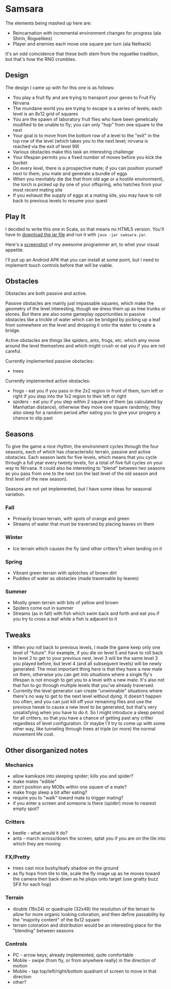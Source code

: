 # Samsara

The elements being mashed up here are:

  * Reincarnation with incremental environment changes for progress (ala Shirin, Roguelikes)
  * Player and enemies each move one square per turn (ala Nethack)

It's an odd coincidence that these both stem from the roguelike tradition, but that's how the RNG
crumbles.

## Design

The design I came up with for this one is as follows:

  * You play a fruit fly and are trying to transport your genes to Fruit Fly Nirvana
  * The mundane world you are trying to escape is a series of levels; each level is an 8x12 grid of
    squares
  * You are the spawn of laboratory fruit flies who have been genetically modified to be unable to
    fly; you can only "hop" from one square to the next
  * Your goal is to move from the bottom row of a level to the "exit" in the top row of the level
    (which takes you to the next level; nirvana is reached via the exit of level 99)
  * Various obstacles make this task an interesting challenge
  * Your lifespan permits you a fixed number of moves before you kick the bucket
  * On every level, there is a prospective mate; if you can position yourself next to them, you
    mate and generate a bundle of eggs
  * When you inevitably die (be that from old age or a hostile environment), the torch is picked up
    by one of your offspring, who hatches from your most recent mating site
  * If you exhaust the supply of eggs at a mating site, you may have to roll back to previous
    levels to resume your quest

## Play It

I decided to write this one in Scala, so that means no HTML5 version. You'll have to
[download the jar file](https://www.dropbox.com/s/6c40cfnp0fhnbz1/samsara.jar) and run it with
`java -jar samsara.jar`.

Here's a [screenshot](http://samskivert.github.io/mashups/samsara/screenshot.png) of my awesome
programmer art, to whet your visual appetite.

I'll put up an Android APK that you can install at some point, but I need to implement touch
controls before that will be viable.

## Obstacles

Obstacles are both passive and active.

Passive obstacles are mainly just impassable squares, which make the geometry of the level
interesting, though we dress them up as tree trunks or stones. But there are also some gameplay
opportunities in passive obstacles like a trickle of water which can be bridged by picking up a
leaf from somewhere on the level and dropping it onto the water to create a bridge.

Active obstacles are things like spiders, ants, frogs, etc. which amy move around the level
themselves and which might crush or eat you if you are not careful.

Currently implemented passive obstacles:

  * trees
  
Currently implemented active obstacles:

  * frogs - eat you if you pass in the 2x2 region in front of them, turn left or right if you step
    into the 1x2 region to their left or right
  * spiders - eat you if you step within 2 squares of them (as calculated by Manhattan distance),
    otherwise they move one square randomly; they also sleep for a random period after eating you
    to give your progeny a chance to slip past

## Seasons

To give the game a nice rhythm, the environment cycles through the four seasons, each of which has
characteristic terrain, passive and active obstacles. Each season lasts for five levels, which
means that you cycle through a full year every twenty levels, for a total of five full cycles on
your way to Nirvana. It could also be interesting to "blend" between two seasons as you pass from
one to the next (on the last level of the old season and first level of the new season).

Seasons are not yet implemented, but I have some ideas for seasonal variation.

### Fall

  * Primarily brown terrain, with spots of orange and green
  * Streams of water that must be traversed by placing leaves on them

### Winter

  * Ice terrain which causes the fly (and other critters?) when landing on it

### Spring

  * Vibrant green terrain with splotches of brown dirt
  * Puddles of water as obstacles (made traversable by leaves)

### Summer

  * Mostly green terrain with bits of yellow and brown
  * Spiders come out in summer
  * Streams (as in fall) with fish which swim back and forth and eat you if you try to cross a leaf
    while a fish is adjacent to it

## Tweaks

  * When you roll back to previous levels, I made the game keep only one level of "future". For
    example, if you die on level 5 and have to roll back to level 2 to get to your previous nest,
    level 3 will be the same level 3 you played before, but level 4 (and all subsequent levels)
    will be newly generated. The most important thing here is that they have a new mate on them,
    otherwise you can get into situations where a single fly's lifespan is not enough to get you to
    a level with a new mate. It's also not that fun to go through multiple levels that you've
    already traversed.
  * Currently the level generator can create "unwinnable" situations where there's no way to get to
    the next level without dying. It doesn't happen too often, and you can just kill off your
    remaining flies and use the previous tweak to cause a new level to be generated, but that's
    very unsatisfying when you have to do it. So I might introduce a sleep period for all critters,
    so that you have a chance of getting past any critter regardless of level configuration. Or
    maybe I'll try to come up with some other way, like tunneling through trees at triple (or more)
    the normal movement life cost.

## Other disorganized notes

### Mechanics

  * allow kamikaze into sleeping spider; kills you and spider?
  * make mates "edible"
  * don't position any MOBs within one square of a mate?
  * make frogs sleep a bit after eating?
  * require you to "walk" toward mate to trigger mating?
  * if you enter a screen and someone is there (spider) move to nearest empty spot?

### Critters

  * beetle - what would it do?
  * ants - march across/down the screen, splat you if you are on the tile into which they are moving

### FX/Pretty

  * trees cast nice bushy/leafy shadow on the ground
  * as fly hops from tile to tile, scale the fly image up as he moves toward the camera then back
    down as he plops onto target (use gnatty buzz SFX for each hop)

### Terrain

  * double (16x24) or quadruple (32x48) the resolution of the terrain to allow for more organic
    looking coloration, and then define passability by the "majority content" of the 8x12 square
  * terrain coloration and distribution would be an interesting place for the "blending" between
    seasons

### Controls

  * PC - arrow keys; already implemented, quite comfortable
  * Mobile - swipe (from fly, or from anywhere really) in the direction of motion
  * Mobile - tap top/left/right/bottom quadrant of screen to move in that direction
  * other?
